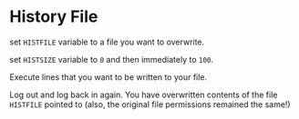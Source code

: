 # History File

set `HISTFILE` variable to a file you want to overwrite.

set `HISTSIZE` variable to `0` and then immediately to `100`.

Execute lines that you want to be written to your file.

Log out and log back in again. You have overwritten contents of the file `HISTFILE` pointed to (also, the original file permissions remained the same!)